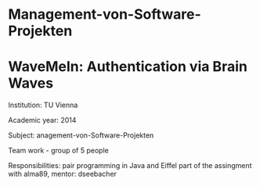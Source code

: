 # Management-von-Software-Projekten
# WaveMeIn: Authentication via Brain Waves

Institution: TU Vienna

Academic year: 2014

Subject: anagement-von-Software-Projekten

Team work - group of 5 people

Responsibilities: pair programming in Java and Eiffel part of the assingment with alma89, mentor: dseebacher


